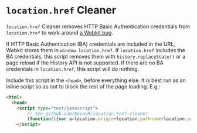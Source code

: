 # `location.href` Cleaner

`location.href` Cleaner removes HTTP Basic Authentication credentials from `location.href` to work around [a Webkit bug](https://crbug.com/61946]).

If HTTP Basic Authentication (BA) credentials are included in the URL, Webkit stores them in `window.location.href`.  If `location.href` includes the BA credentials, this script removes them with `history.replaceState()` or a page reload if the History API is not supported.  If there are no BA credenitals in `location.href`, this script will do nothing.

Include this script in the `<head>`, before everything else.  It is best run as an inline script so as not to block the rest of the page loading.  E.g.:

```html
<html>
  <head>
    <script type="text/javascript">
        // See github.com/BevanR/location.href-cleaner
        (function(){var a=location.origin+location.pathname+location.search+location.hash;location.href!==a&&("function"===typeof history.replaceState?history.replaceState({},document.title,a):location.href=a)})();
    </script>
```
